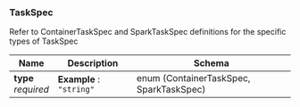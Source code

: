 
<a name="taskspec"></a>
### TaskSpec
Refer to ContainerTaskSpec and SparkTaskSpec definitions for the specific types of TaskSpec


|Name|Description|Schema|
|---|---|---|
|**type**  <br>*required*|**Example** : `"string"`|enum (ContainerTaskSpec, SparkTaskSpec)|



